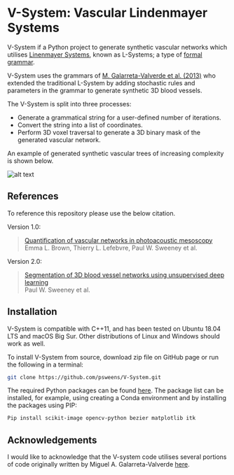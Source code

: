 # V-System: Vascular Lindenmayer Systems

V-System if a Python project to generate synthetic vascular networks which utilises [Linenmayer Systems](https://en.wikipedia.org/wiki/L-system), known as L-Systems; a type of [formal grammar](https://en.wikipedia.org/wiki/Formal_grammar).

V-System uses the grammars of [M. Galarreta-Valverde et al. (2013)](https://www.spiedigitallibrary.org/conference-proceedings-of-spie/8669/86691I/Three-dimensional-synthetic-blood-vessel-generation-using-stochastic-L-systems/10.1117/12.2007532.full?SSO=1) who extended the traditional L-System by adding stochastic rules and parameters in the grammar to generate synthetic 3D blood vessels.

The V-System is split into three processes:
* Generate a grammatical string for a user-defined number of iterations.
* Convert the string into a list of coordinates.
* Perform 3D voxel traversal to generate a 3D binary mask of the generated vascular network.

An example of generated synthetic vascular trees of increasing complexity is shown below.

![alt text](https://github.com/psweens/V-System/blob/master/Lnet_Generations.jpg)

## References 
To reference this repository please use the below citation.

Version 1.0:
> [Quantification of vascular networks in photoacoustic mesoscopy](https://www.sciencedirect.com/science/article/pii/S221359792200026X)<br>
> Emma L. Brown, Thierry L. Lefebvre, Paul W. Sweeney et al.

Version 2.0:
> [Segmentation of 3D blood vessel networks using unsupervised deep learning](https://doi.org/10.1101/2023.04.30.538453)<br>
> Paul W. Sweeney et al.

## Installation
V-System is compatible with C++11, and has been tested on Ubuntu 18.04 LTS and macOS Big Sur. 
Other distributions of Linux and Windows should work as well.

To install V-System from source, download zip file on GitHub page or run the following in a terminal:
```bash
git clone https://github.com/psweens/V-System.git
```

The required Python packages can be found [here](https://github.com/psweens/V-System/blob/master/REQUIREMENTS.txt). The package list can be installed, for example, using creating a Conda environment and by installing the packages using PIP:
```bash
Pip install scikit-image opencv-python bezier matplotlib itk
```

## Acknowledgements
I would like to acknowledge that the V-system code utilises several portions of code originally written by Miguel A. Galarreta-Valverde [here](https://teses.usp.br/teses/disponiveis/45/45134/tde-30112012-172822/pt-br.php).
